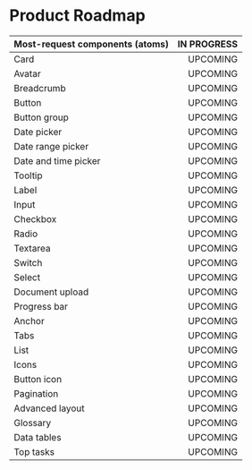 # Product Roadmap

| Most-request components (atoms) | IN PROGRESS |
| :--- | ---: |
| Card | UPCOMING |
| Avatar | UPCOMING |
| Breadcrumb | UPCOMING |
| Button | UPCOMING |
| Button group | UPCOMING |
| Date picker | UPCOMING |
| Date range picker | UPCOMING |
| Date and time picker | UPCOMING |
| Tooltip | UPCOMING |
| Label | UPCOMING |
| Input | UPCOMING |
| Checkbox | UPCOMING |
| Radio | UPCOMING |
| Textarea | UPCOMING |
| Switch | UPCOMING |
| Select | UPCOMING |
| Document upload | UPCOMING |
| Progress bar | UPCOMING |
| Anchor | UPCOMING |
| Tabs | UPCOMING |
| List | UPCOMING |
| Icons | UPCOMING |
| Button icon | UPCOMING |
| Pagination | UPCOMING |
| Advanced layout | UPCOMING |
| Glossary | UPCOMING |
| Data tables | UPCOMING |
| Top tasks | UPCOMING |

